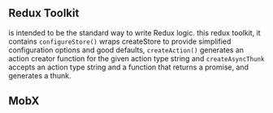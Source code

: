 ## Redux Toolkit
is intended to be the standard way to write Redux logic. 
this redux toolkit, it contains `configureStore()` wraps createStore to provide simplified configuration options and good defaults, `createAction()` generates an action creator function for the given action type string and `createAsyncThunk` accepts an action type string and a function that returns a promise, and generates a thunk.

## MobX
